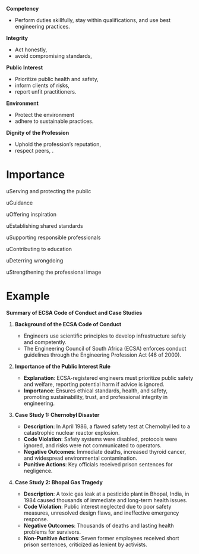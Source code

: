 

**Competency**  
- Perform duties skillfully, stay within qualifications, and use best engineering practices.

**Integrity**  
- Act honestly,
- avoid compromising standards, 


**Public Interest**  
- Prioritize public health and safety,
- inform clients of risks, 
- report unfit practitioners.

**Environment**  
- Protect the environment 
- adhere to sustainable practices.

**Dignity of the Profession**  
- Uphold the profession’s reputation,
- respect peers, 
.
# Importance 

uServing and protecting the public

uGuidance

uOffering inspiration

uEstablishing shared standards

uSupporting responsible professionals

uContributing to education

uDeterring wrongdoing

uStrengthening the professional image


# Example 

**Summary of ECSA Code of Conduct and Case Studies**

1. **Background of the ECSA Code of Conduct**
   - Engineers use scientific principles to develop infrastructure safely and competently.
   - The Engineering Council of South Africa (ECSA) enforces conduct guidelines through the Engineering Profession Act (46 of 2000).

2. **Importance of the Public Interest Rule**
   - **Explanation**: ECSA-registered engineers must prioritize public safety and welfare, reporting potential harm if advice is ignored.
   - **Importance**: Ensures ethical standards, health, and safety, promoting sustainability, trust, and professional integrity in engineering.

3. **Case Study 1: Chernobyl Disaster**
   - **Description**: In April 1986, a flawed safety test at Chernobyl led to a catastrophic nuclear reactor explosion.
   - **Code Violation**: Safety systems were disabled, protocols were ignored, and risks were not communicated to operators.
   - **Negative Outcomes**: Immediate deaths, increased thyroid cancer, and widespread environmental contamination.
   - **Punitive Actions**: Key officials received prison sentences for negligence.

4. **Case Study 2: Bhopal Gas Tragedy**
   - **Description**: A toxic gas leak at a pesticide plant in Bhopal, India, in 1984 caused thousands of immediate and long-term health issues.
   - **Code Violation**: Public interest neglected due to poor safety measures, unresolved design flaws, and ineffective emergency response.
   - **Negative Outcomes**: Thousands of deaths and lasting health problems for survivors.
   - **Non-Punitive Actions**: Seven former employees received short prison sentences, criticized as lenient by activists.